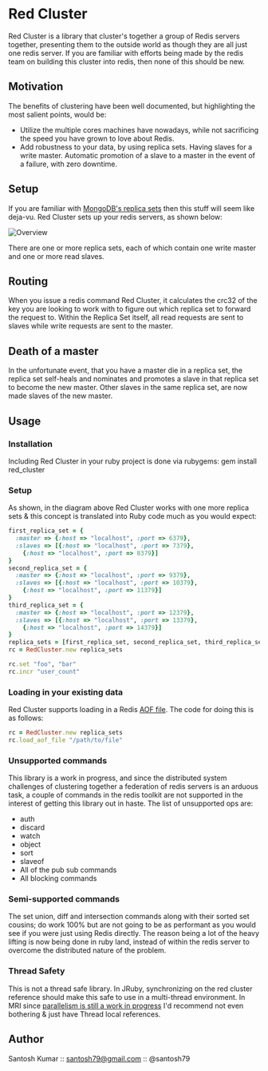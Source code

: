 Red Cluster
===========

Red Cluster is a library that cluster's together a group of Redis servers together, presenting them to the outside world as though they are all just one redis server. If you are familiar with efforts being made by the redis team on building this cluster into redis, then none of this should be new.

Motivation
----------
The benefits of clustering have been well documented, but highlighting the most salient points, would be:

* Utilize the multiple cores machines have nowadays, while not sacrificing the speed you have grown to love about Redis.
* Add robustness to your data, by using replica sets. Having slaves for a write master. Automatic promotion of a slave to a master in the event of a failure, with zero downtime.

Setup
-----
If you are familiar with [MongoDB's replica sets](http://www.mongodb.org/display/DOCS/Replica+Sets) then this stuff will seem like deja-vu. Red Cluster sets up your redis servers, as shown below:

                                    
![Overview](https://img.skitch.com/20111026-e3w8stdemf33gyj8ciqauxpnyj.png)

There are one or more replica sets, each of which contain one write master and one or more read slaves.

Routing
-------
When you issue a redis command Red Cluster, it calculates the crc32 of the key you are looking to work with to figure out which replica set to forward the request to. Within the Replica Set itself, all read requests are sent to slaves while write requests are sent to the master.

Death of a master
-----------------
In the unfortunate event, that you have a master die in a replica set, the replica set self-heals and nominates and promotes a slave in that replica set to become the new master. Other slaves in the same replica set, are now made slaves of the new master.

Usage
-----
### Installation
Including Red Cluster in your ruby project is done via rubygems:
    gem install red_cluster

### Setup
As shown, in the diagram above Red Cluster works with one more replica sets & this concept is translated into Ruby code much as you would expect:

``` ruby
first_replica_set = {
  :master => {:host => "localhost", :port => 6379}, 
  :slaves => [{:host => "localhost", :port => 7379},
    {:host => "localhost", :port => 8379}]
}
second_replica_set = {
  :master => {:host => "localhost", :port => 9379}, 
  :slaves => [{:host => "localhost", :port => 10379},
    {:host => "localhost", :port => 11379}]
}
third_replica_set = {
  :master => {:host => "localhost", :port => 12379}, 
  :slaves => [{:host => "localhost", :port => 13379},
    {:host => "localhost", :port => 14379}]
}
replica_sets = [first_replica_set, second_replica_set, third_replica_set]
rc = RedCluster.new replica_sets

rc.set "foo", "bar"
rc.incr "user_count"
```

### Loading in your existing data
Red Cluster supports loading in a Redis [AOF file](http://redis.io/topics/persistence#append-only-file). The code for doing this is as follows:

``` ruby
rc = RedCluster.new replica_sets
rc.load_aof_file "/path/to/file"
```

### Unsupported commands
This library is a work in progress, and since the distributed system challenges of clustering together a federation of redis servers is an arduous task, a couple of commands in the redis toolkit are not supported in the interest of getting this library out in haste. The list of unsupported ops are:
* auth
* discard
* watch
* object
* sort
* slaveof
* All of the pub sub commands
* All blocking commands

### Semi-supported commands
The set union, diff and intersection commands along with their sorted set cousins; do work 100% but are not going to be as performant as you would see if you were just using Redis directly. The reason being a lot of the heavy lifting is now being done in ruby land, instead of within the redis server to overcome the distributed nature of the problem.

### Thread Safety
This is not a thread safe library. In JRuby, synchronizing on the red cluster reference should make this safe to use in a multi-thread environment. In MRI since [parallelism is still a work in progress](http://www.engineyard.com/blog/2011/ruby-concurrency-and-you/) I'd recommend not even bothering & just have Thread local references.

Author
------

Santosh Kumar :: santosh79@gmail.com :: @santosh79
